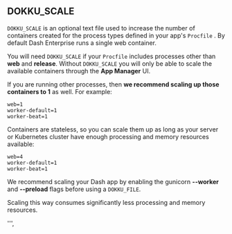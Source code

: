 
## DOKKU_SCALE

`DOKKU_SCALE` is an optional text file used to increase the number of containers 
created for the process types defined in your app's `Procfile` . By default Dash Enterprise runs a single web container.

You will need `DOKKU_SCALE` if your `Procfile` includes 
processes other than **web** and **release**. Without `DOKKU_SCALE` you will  only be able to scale the available containers through the **App Manager** UI.

If you are running other processes, then **we recommend scaling up those
containers to 1** as well. For example:

```
web=1
worker-default=1
worker-beat=1

```

Containers are stateless, so you can scale them up as long as your server
or Kubernetes cluster have enough processing and memory resources available:

```
web=4
worker-default=1
worker-beat=1

```

We recommend scaling your Dash app by enabling the gunicorn **--worker**
and **--preload** flags before using a `DOKKU_FILE`.

Scaling this way consumes significantly less processing and  memory resources.

''',

